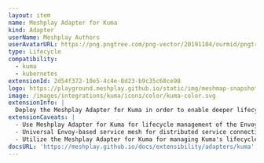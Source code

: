 ```yaml
---
layout: item
name: Meshplay Adapter for Kuma
kind: Adapter
userName: Meshplay Authors
userAvatarURL: https://png.pngtree.com/png-vector/20191104/ourmid/pngtree-businessman-avatar-cartoon-style-png-image_1953664.jpg
type: Lifecycle
compatibility: 
  - kuma
  - kubernetes
extensionId: 2d54f372-10e5-4c4e-8d23-b9c35c68ce98
logo: https://playground.meshplay.github.io/static/img/meshmap-snapshot-logo.svg
image: /images/integrations/kuma/icons/color/kuma-color.svg
extensionInfo: |
  Deploy the Meshplay Adapter for Kuma in order to enable deeper lifecycle management of Kuma.
extensionCaveats: |
  - Use Meshplay Adapter for Kuma for lifecycle management of the Envoy-based service mesh with universal support.
  - Universal Envoy-based service mesh for distributed service connectivity.
  - Utilize the Meshplay Adapter for Kuma for managing Kuma's lifecycle, including deployment and configuration.
docsURL: 'https://meshplay.github.io/docs/extensibility/adapters/kuma'
---
```

